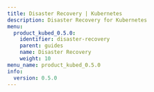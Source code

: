 ```yaml
---
title: Disaster Recovery | Kubernetes
description: Disaster Recovery for Kubernetes
menu:
  product_kubed_0.5.0:
    identifier: disaster-recovery
    parent: guides
    name: Disaster Recovery
    weight: 10
menu_name: product_kubed_0.5.0
info:
  version: 0.5.0
---
```


